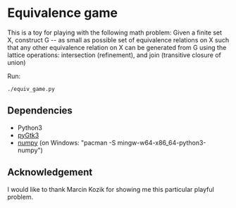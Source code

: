 # Equivalence game

This is a toy for playing with the following math problem: Given a finite set X, construct G -- as small as possible set of equivalence relations on X such that any other equivalence relation on X can be generated from G using the lattice operations: intersection (refinement), and join (transitive closure of union)

Run:
```
./equiv_game.py
```

## Dependencies
+ Python3
+ [pyGtk3](https://pygobject.readthedocs.io/en/latest/getting_started.html)
+ [numpy](https://pypi.org/project/numpy/) (on Windows: "pacman -S mingw-w64-x86_64-python3-numpy")

## Acknowledgement

I would like to thank Marcin Kozik for showing me this particular playful problem.
